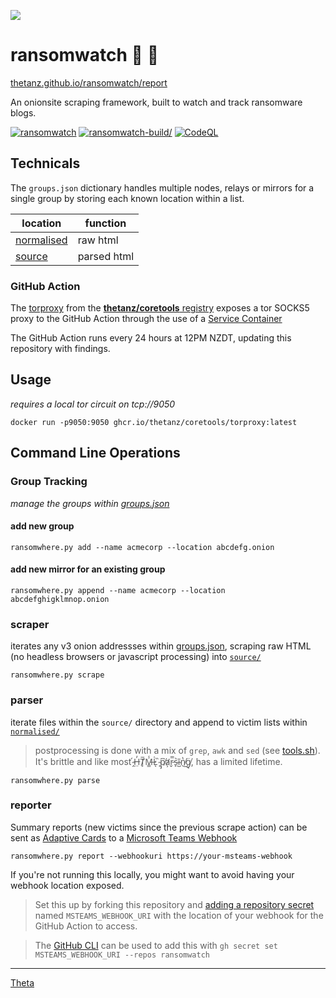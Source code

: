 ![](https://avatars0.githubusercontent.com/u/2897191?s=90&v=4)

# ransomwatch 👀 🦅

[thetanz.github.io/ransomwatch/report](https://thetanz.github.io/ransomwatch/report)

An onionsite scraping framework, built to watch and track ransomware blogs.

[![ransomwatch](https://github.com/thetanz/ransomwatch/actions/workflows/ransomwatch.yml/badge.svg)](https://github.com/thetanz/ransomwatch/actions/workflows/ransomwatch.yml) [![ransomwatch-build/](https://github.com/thetanz/ransomwatch/actions/workflows/ransomwatch-build.yml/badge.svg)](https://github.com/thetanz/ransomwatch/actions/workflows/ransomwatch-build.yml) [![CodeQL](https://github.com/thetanz/ransomwatch/actions/workflows/codeql-analysis.yml/badge.svg)](https://github.com/thetanz/ransomwatch/actions/workflows/codeql-analysis.yml)

## Technicals

The `groups.json` dictionary handles multiple nodes, relays or mirrors for a single group by storing each known location within a list.

| location                 | function    |
|--------------------------|-------------|
| [normalised](normalised) | raw html    |
| [source](source)         | parsed html |

### GitHub Action

The [torproxy](https://github.com/thetanz/coretools) from the [**thetanz/coretools** registry](https://github.com/thetanz/coretools/pkgs/container/coretools%2Ftorproxy) exposes a tor SOCKS5 proxy to the GitHub Action through the use of a [Service Container](https://docs.github.com/en/actions/guides/about-service-containers)

The GitHub Action runs every 24 hours at 12PM NZDT, updating this repository with findings. 

## Usage

_requires a local tor circuit on tcp://9050_

    docker run -p9050:9050 ghcr.io/thetanz/coretools/torproxy:latest

## Command Line Operations

### Group Tracking

_manage the groups within [groups.json](groups.json)_

#### add new group

    ransomwhere.py add --name acmecorp --location abcdefg.onion

#### add new mirror for an existing group

    ransomwhere.py append --name acmecorp --location abcdefghigklmnop.onion

### scraper

iterates any v3 onion addressses within [groups.json](groups.json), scraping raw HTML (no headless browsers or javascript processing) into [`source/`](source)

    ransomwhere.py scrape

### parser

iterate files within the `source/` directory and append to victim lists within [`normalised/`](normalised)

> postprocessing is done with a mix of `grep`, `awk` and `sed` (see [tools.sh](tools.sh)). It's brittle and like most  ̴̭́H̶̤̓T̸̙̅M̶͇̾L̷͑ͅ ̴̙̏p̸̡͆a̷̛̦r̵̬̿s̴̙͛ĩ̴̺n̸̔͜g̸̘̈, has a limited lifetime.

    ransomwhere.py parse

### reporter

Summary reports (new victims since the previous scrape action) can be sent as [Adaptive Cards](https://adaptivecards.io) to a [Microsoft Teams Webhook](https://docs.microsoft.com/en-us/microsoftteams/platform/webhooks-and-connectors/how-to/add-incoming-webhook)

    ransomwhere.py report --webhookuri https://your-msteams-webhook

If you're not running this locally, you might want to avoid having your webhook location exposed.

> Set this up by forking this repository and [adding a repository secret](https://docs.github.com/en/actions/reference/encrypted-secrets#creating-encrypted-secrets-for-a-repository) named `MSTEAMS_WEBHOOK_URI` with the location of your webhook for the GitHub Action to access. 

> The [GitHub CLI](https://github.com/cli/cli) can be used to add this with `gh secret set MSTEAMS_WEBHOOK_URI --repos ransomwatch`

---

[Theta](https://theta.co.nz)
